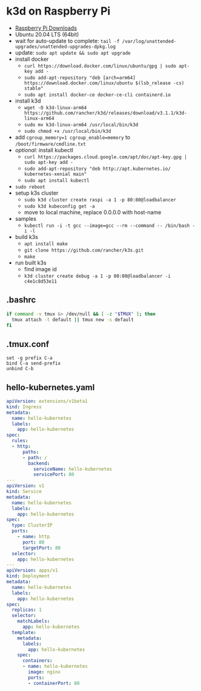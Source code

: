 # k3d on Raspberry Pi

* [Raspberry Pi Downloads](https://www.raspberrypi.org/downloads/)
* Ubuntu 20.04 LTS (64bit)
* wait for auto-update to complete: `tail -f /var/log/unattended-upgrades/unattended-upgrades-dpkg.log`
* update: `sudo apt update && sudo apt upgrade`
* install docker
    * `curl https://download.docker.com/linux/ubuntu/gpg | sudo apt-key add -`
    * `sudo add-apt-repository "deb [arch=arm64] https://download.docker.com/linux/ubuntu $(lsb_release -cs) stable"`
    * `sudo apt install docker-ce docker-ce-cli containerd.io`
* install k3d
    * `wget -O k3d-linux-arm64 https://github.com/rancher/k3d/releases/download/v3.1.1/k3d-linux-arm64`
    * `sudo mv k3d-linux-arm64 /usr/local/bin/k3d`
    * `sudo chmod +x /usr/local/bin/k3d`
* add `cgroup_memory=1 cgroup_enable=memory` to `/boot/firmware/cmdline.txt`
* *optional:* install kubectl
    * `curl https://packages.cloud.google.com/apt/doc/apt-key.gpg | sudo apt-key add -`
    * `sudo add-apt-repository "deb http://apt.kubernetes.io/ kubernetes-xenial main"`
    * `sudo apt install kubectl`
* `sudo reboot`
* setup k3s cluster
    * `sudo k3d cluster create raspi -a 1 -p 80:80@loadbalancer`
    * `sudo k3d kubeconfig get -a`
    * move to local machine, replace 0.0.0.0 with host-name
* samples
    * `kubectl run -i -t gcc --image=gcc --rm --command -- /bin/bash -i -l`
* build k3s
    * `apt install make`
    * `git clone https://github.com/rancher/k3s.git`
    * `make`
* run built k3s
    * find image id
    * `k3d cluster create debug -a 1 -p 80:80@loadbalancer -i c4e1c8d53e11`

## .bashrc
```bash
if command -v tmux &> /dev/null && [ -z "$TMUX" ]; then
  tmux attach -t default || tmux new -s default
fi
```

## .tmux.conf
```
set -g prefix C-a
bind C-a send-prefix
unbind C-b
```

## hello-kubernetes.yaml
```yaml
apiVersion: extensions/v1beta1
kind: Ingress
metadata:
  name: hello-kubernetes
  labels:
    app: hello-kubernetes
spec:
  rules:
  - http:
      paths:
      - path: /
        backend:
          serviceName: hello-kubernetes
          servicePort: 80
---
apiVersion: v1
kind: Service
metadata:
  name: hello-kubernetes
  labels:
    app: hello-kubernetes
spec:
  type: ClusterIP
  ports:
    - name: http
      port: 80
      targetPort: 80
  selector:
    app: hello-kubernetes
---
apiVersion: apps/v1
kind: Deployment
metadata:
  name: hello-kubernetes
  labels:
    app: hello-kubernetes
spec:
  replicas: 1
  selector:
    matchLabels:
      app: hello-kubernetes
  template:
    metadata:
      labels:
        app: hello-kubernetes
    spec:
      containers:
      - name: hello-kubernetes
        image: nginx
        ports:
        - containerPort: 80
```
